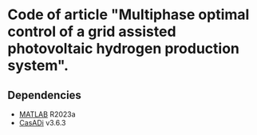 # Code of article "Multiphase optimal control of a grid assisted photovoltaic hydrogen production system".

## Dependencies
- [MATLAB](https://www.mathworks.com/products/matlab.html) R2023a
- [CasADi](https://web.casadi.org/) v3.6.3
